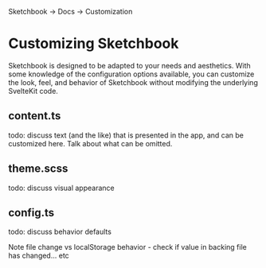 Sketchbook -> Docs -> Customization

# Customizing Sketchbook

Sketchbook is designed to be adapted to your needs and aesthetics. With some knowledge of the configuration options available, you can customize the look, feel, and behavior of Sketchbook without modifying the underlying SvelteKit code.

## content.ts

todo: discuss text (and the like) that is presented in the app, and can be customized here. Talk about what can be omitted.

## theme.scss

todo: discuss visual appearance

## config.ts

todo: discuss behavior defaults

Note file change vs localStorage behavior - check if value in backing file has changed... etc
